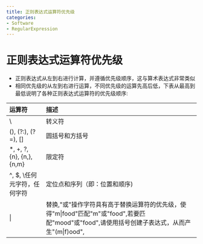 ```yaml
---
title: 正则表达式运算符优先级
categories:
- Software
- RegularExpression
---
```

# 正则表达式运算符优先级

- 正则表达式从左到右进行计算，并遵循优先级顺序，这与算术表达式非常类似
- 相同优先级的从左到右进行运算，不同优先级的运算先高后低，下表从最高到最低说明了各种正则表达式运算符的优先级顺序:

| 运算符                      | 描述                                                         |
| :-------------------------- | :----------------------------------------------------------- |
| \                           | 转义符                                                       |
| (), (?:), (?=), []          | 圆括号和方括号                                               |
| *, +, ?, {n}, {n,}, {n,m}   | 限定符                                                       |
| ^, $, \任何元字符，任何字符 | 定位点和序列（即：位置和顺序)                               |
| \|                          | 替换,"或"操作字符具有高于替换运算符的优先级，使得"m\|food"匹配"m"或"food",若要匹配"mood"或"food",请使用括号创建子表达式，从而产生"(m\|f)ood", |